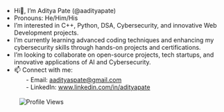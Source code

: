 - Hi👋, I’m Aditya Pate (@aadityapate)<br>
- Pronouns: He/Him/His<br>
- I’m interested in C++, Python, DSA, Cybersecurity, and innovative Web Development projects.<br>
- I’m currently learning advanced coding techniques and enhancing my cybersecurity skills through hands-on projects and certifications.<br>
- I’m looking to collaborate on open-source projects, tech startups, and innovative applications of AI and Cybersecurity.<br>
- 📫 Connect with me:<br>
&nbsp;&nbsp;&nbsp;&nbsp;&nbsp;&nbsp; - Email: aadityaspate@gmail.com<br>
&nbsp;&nbsp;&nbsp;&nbsp;&nbsp;&nbsp; - LinkedIn: www.linkedin.com/in/adityapate<br><br>
&nbsp;&nbsp;&nbsp;![Profile Views](https://komarev.com/ghpvc/?username=aadityapate&color=blue)
